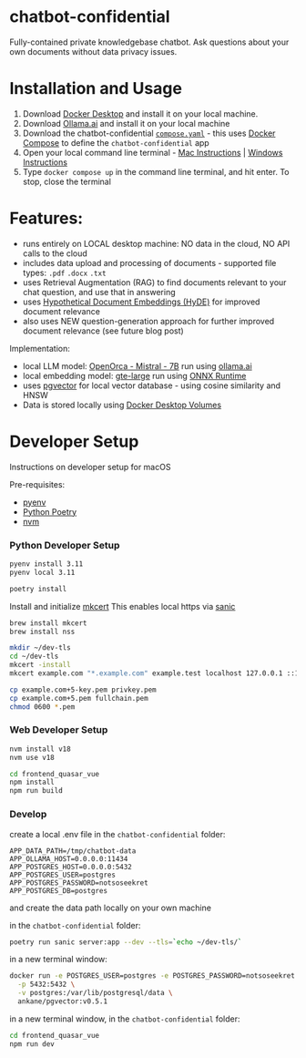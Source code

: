 # chatbot-confidential
Fully-contained private knowledgebase chatbot.  Ask questions about your own documents without data privacy issues.

# Installation and Usage

1. Download [Docker Desktop](https://www.docker.com/products/docker-desktop/) and install it on your local machine.
2. Download [Ollama.ai](https://ollama.ai/download) and install it on your local machine
3. Download the chatbot-confidential <a href="https://raw.githubusercontent.com/novex-ai/chatbot-confidential/main/compose.yaml" download>`compose.yaml`</a> - this uses [Docker Compose](https://docs.docker.com/compose/features-uses/) to define the `chatbot-confidential` app
4. Open your local command line terminal - [Mac Instructions](https://www.idownloadblog.com/2019/04/19/ways-open-terminal-mac/) | [Windows Instructions](https://www.digitalcitizen.life/open-windows-terminal/)
5. Type `docker compose up` in the command line terminal, and hit enter.  To stop, close the terminal

# Features:
- runs entirely on LOCAL desktop machine: NO data in the cloud, NO API calls to the cloud
- includes data upload and processing of documents - supported file types: `.pdf` `.docx` `.txt`
- uses Retrieval Augmentation (RAG) to find documents relevant to your chat question, and use that in answering
- uses [Hypothetical Document Embeddings (HyDE)](https://arxiv.org/abs/2212.10496) for improved document relevance
- also uses NEW question-generation approach for further improved document relevance (see future blog post) 

Implementation:
- local LLM model: [OpenOrca - Mistral - 7B](https://huggingface.co/Open-Orca/Mistral-7B-OpenOrca) run using [ollama.ai](https://ollama.ai/)
- local embedding model: [gte-large](https://huggingface.co/thenlper/gte-large) run using [ONNX Runtime](https://onnxruntime.ai/)
- uses [pgvector](https://github.com/pgvector/pgvector) for local vector database - using cosine similarity and HNSW
- Data is stored locally using [Docker Desktop Volumes](https://docs.docker.com/desktop/use-desktop/volumes/)

# Developer Setup

Instructions on developer setup for macOS

Pre-requisites:
- [pyenv](https://github.com/pyenv/pyenv)
- [Python Poetry](https://python-poetry.org/)
- [nvm](https://github.com/nvm-sh/nvm)

### Python Developer Setup

```bash
pyenv install 3.11
pyenv local 3.11
```

```bash
poetry install
```

Install and initialize [mkcert](https://github.com/FiloSottile/mkcert)
This enables local https via [sanic](https://sanic.dev/en/guide/deployment/development.html#automatic-tls-certificate)

```bash
brew install mkcert
brew install nss

mkdir ~/dev-tls
cd ~/dev-tls
mkcert -install
mkcert example.com "*.example.com" example.test localhost 127.0.0.1 ::1

cp example.com+5-key.pem privkey.pem
cp example.com+5.pem fullchain.pem
chmod 0600 *.pem
```

### Web Developer Setup

```bash
nvm install v18
nvm use v18
```

```bash
cd frontend_quasar_vue
npm install
npm run build
```

### Develop

create a local .env file in the `chatbot-confidential` folder:
```
APP_DATA_PATH=/tmp/chatbot-data
APP_OLLAMA_HOST=0.0.0.0:11434
APP_POSTGRES_HOST=0.0.0.0:5432
APP_POSTGRES_USER=postgres
APP_POSTGRES_PASSWORD=notsoseekret
APP_POSTGRES_DB=postgres
```
and create the data path locally on your own machine 

in the `chatbot-confidential` folder:
```bash
poetry run sanic server:app --dev --tls=`echo ~/dev-tls/`
```

in a new terminal window:
```bash
docker run -e POSTGRES_USER=postgres -e POSTGRES_PASSWORD=notsoseekret \
  -p 5432:5432 \
  -v postgres:/var/lib/postgresql/data \
  ankane/pgvector:v0.5.1
```

in a new terminal window, in the `chatbot-confidential` folder:
```bash
cd frontend_quasar_vue
npm run dev
```
